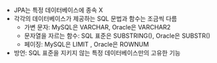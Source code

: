 - JPA는 특정 데이터베이스에 종속 X 
- 각각의 데이터베이스가 제공하는 SQL 문법과 함수는 조금씩 다름 
	- 가변 문자: MySQL은 VARCHAR, Oracle은 VARCHAR2 
	- 문자열을 자르는 함수: SQL 표준은 SUBSTRING(), Oracle은 SUBSTR() 
	- 페이징: MySQL은 LIMIT , Oracle은 ROWNUM 
- 방언: SQL 표준을 지키지 않는 특정 데이터베이스만의 고유한 기능